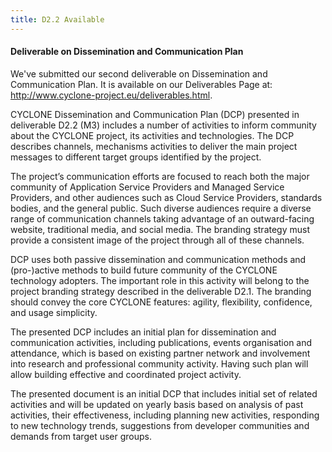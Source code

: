```yaml
---
title: D2.2 Available
---
```

#### Deliverable on Dissemination and Communication Plan

We've submitted our second deliverable on Dissemination and Communication Plan. It is available on our Deliverables Page at: <http://www.cyclone-project.eu/deliverables.html>.

CYCLONE Dissemination and Communication Plan (DCP) presented in
deliverable D2.2 (M3) includes a number of activities to inform
community about the CYCLONE project, its activities and technologies.
The DCP describes channels, mechanisms activities to deliver the main
project messages to different target groups identified by the project.

<!-- more -->
The project’s communication efforts are focused to reach both the major
community of Application Service Providers and Managed Service
Providers, and other audiences such as Cloud Service Providers,
standards bodies, and the general public. Such diverse audiences require
a diverse range of communication channels taking advantage of an
outward-facing website, traditional media, and social media. The
branding strategy must provide a consistent image of the project through
all of these channels.

DCP uses both passive dissemination and communication methods and
(pro-)active methods to build future community of the CYCLONE technology
adopters. The important role in this activity will belong to the project
branding strategy described in the deliverable D2.1. The branding should
convey the core CYCLONE features: agility, flexibility, confidence, and
usage simplicity.

The presented DCP includes an initial plan for dissemination and
communication activities, including publications, events organisation
and attendance, which is based on existing partner network and
involvement into research and professional community activity. Having
such plan will allow building effective and coordinated project activity.

The presented document is an initial DCP that includes initial set of
related activities and will be updated on yearly basis based on analysis
of past activities, their effectiveness, including planning new
activities, responding to new technology trends, suggestions from
developer communities and demands from target user groups.
